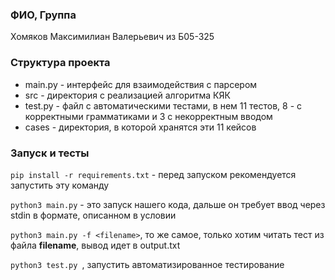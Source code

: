 ### ФИО, Группа

Хомяков Максимилиан Валерьевич из Б05-325

### Структура проекта

- main.py - интерфейс для взаимодействия с парсером
- src - директория с реализацией алгоритма КЯК
- test.py - файл с автоматическими тестами, в нем 11 тестов, 8 - с корректными грамматиками и 3 с некорректным вводом
- cases - директория, в которой хранятся эти 11 кейсов

### Запуск и тесты

```pip install -r requirements.txt``` - перед запуском рекомендуется запустить эту команду

```python3 main.py``` - это запуск нашего кода, дальше он требует ввод через stdin в формате, описанном в условии

```python3 main.py -f <filename>```, то же самое, только хотим читать тест из файла **filename**, вывод идет в output.txt

```python3 test.py ```, запустить автоматизированное тестирование
